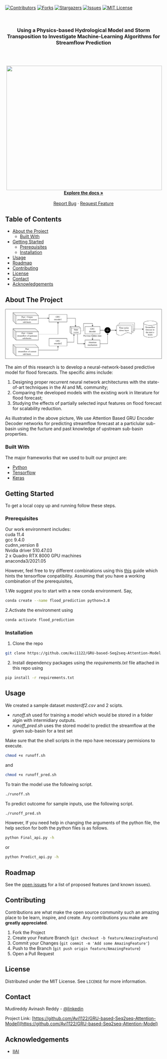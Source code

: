 <!--
*** Thanks for checking out this README Template. If you have a suggestion that would
*** make this better, please fork the repo and create a pull request or simply open
*** an issue with the tag "enhancement".
*** Thanks again! Now go create something AMAZING! :D
***
***
***
*** To avoid retyping too much info. Do a search and replace for the following:
*** github_username, repo_name, twitter_handle, email
-->





<!-- PROJECT SHIELDS -->
<!--
*** I'm using markdown "reference style" links for readability.
*** Reference links are enclosed in brackets [ ] instead of parentheses ( ).
*** See the bottom of this document for the declaration of the reference variables
*** for contributors-url, forks-url, etc. This is an optional, concise syntax you may use.
*** https://www.markdownguide.org/basic-syntax/#reference-style-links
-->
[![Contributors][contributors-shield]][contributors-url]
[![Forks][forks-shield]][forks-url]
[![Stargazers][stars-shield]][stars-url]
[![Issues][issues-shield]][issues-url]
[![MIT License][license-shield]][license-url]



<!-- PROJECT LOGO -->
<br />
<p align="center">

  <h3 align="center">Using a Physics-based Hydrological Model and Storm Transposition to Investigate Machine-Learning Algorithms for Streamflow Prediction</h3>
<br />
  <p align="center">
    <br />
     <a href="https://github.com/Avi1122/GRU-based-Seq2seq-Attention-Model">
    <img src="images/Watershed.jpg" align="right"  width="500" height="400"/>
     </a>
    <a href="https://github.com/Avi1122/GRU-based-Seq2seq-Attention-Model"><strong>Explore the docs » </strong></a>
    <br />
    <br />
    <a href="https://github.com/Avi1122/GRU-based-Seq2seq-Attention-Model/issues">Report Bug</a>
    ·
    <a href="https://github.com/Avi1122/GRU-based-Seq2seq-Attention-Model/issues">Request Feature</a>
  </p>
</p>



<!-- TABLE OF CONTENTS -->
## Table of Contents

* [About the Project](#about-the-project)
  * [Built With](#built-with)
* [Getting Started](#getting-started)
  * [Prerequisites](#prerequisites)
  * [Installation](#installation)
* [Usage](#usage)
* [Roadmap](#roadmap)
* [Contributing](#contributing)
* [License](#license)
* [Contact](#contact)
* [Acknowledgements](#acknowledgements)



<!-- ABOUT THE PROJECT -->
## About The Project

[![Attention Based GRU Encoder Decoder for Flood Prediction][product-screenshot]](https://example.com)

The aim of this research is to develop a neural-network-based predictive model for flood forecasts. The specific aims include: 
    <ol>
<li>Designing proper recurrent neural network architectures with the state-of-art techniques in the AI and ML community;</li>
<li>Comparing the developed models with the existing work in literature for flood forecast;</li>
<li>Studying the effects of partially selected input features on flood forecast for scalability reduction.</li>
</ol>

As illustrated in the above picture, We use Attention Based GRU Encoder Decoder networks for predicting streamflow forecast at a particlular sub-basin using the fucture and past knowledge of upstream sub-basin properties.

### Built With
The major frameworks that we used to built our project are:
* [Python](https://www.python.org/downloads/release/python-380/)
* [Tensorflow](https://www.tensorflow.org/api_docs)
* [Keras](https://keras.io)


<!-- GETTING STARTED -->
## Getting Started

To get a local copy up and running follow these steps.

### Prerequisites
<p>
Our work environment includes: <br />
cuda 11.4 <br />
gcc  9.4.0 <br />
cudnn_version 8 <br />
Nvidia driver 510.47.03 <br />
2 x Quadro RTX 8000 GPU machines <br />
anaconda3/2021.05 <br />

However, feel free to try different combinations using this [this](https://www.tensorflow.org/install/source#tested_build_configurations) guide which hints the tensorflow conpatibility. Assuming that you have a working combination of the prerequisites, 
<br />
</p>
1.We suggest you to start with a new conda environment. Say, 

```sh
conda create --name flood_prediction python=3.8
```
2.Activate the environment using

```sh
conda activate flood_prediction
```

### Installation

1. Clone the repo
```sh
git clone https://github.com/Avi1122/GRU-based-Seq2seq-Attention-Model.git
```
2. Install dependency packages using the *requirements.txt* file attached in this repo using
```sh
pip install -r requirements.txt
```

<!-- USAGE -->
## Usage

We created a sample dataset *masterdf2.csv* and 2 scipts.
<ul>
<li><em>runoff.sh</em> used for training a model which would be stored in a folder algin with intermidiary outputs. </li>
<li><em>runoff_pred.sh</em> uses the stored model to predict the streamflow at the given sub-basin for a test set</li>
</ul>

Make sure that the shell scripts in the repo have necessary permisions to execute.
```sh
chmod +x runoff.sh
```

and <br />
```sh
chmod +x runoff_pred.sh
```

To train the model use the following script.<br />
```sh
./runoff.sh
```

To predict outcome for sample inputs, use the following script.<br />
```sh
./runoff_pred.sh
```
However, If you need help in changing the arguments of the python file, the help section for both the python files is as follows.<br />
```sh
python Final_api.py -h
```
or <br />
```sh
python Predict_api.py -h
```


<!-- ROADMAP -->
## Roadmap

See the [open issues](https://github.com/Avi1122/GRU-based-Seq2seq-Attention-Model/issues) for a list of proposed features (and known issues).



<!-- CONTRIBUTING -->
## Contributing

Contributions are what make the open source community such an amazing place to be learn, inspire, and create. Any contributions you make are **greatly appreciated**.

1. Fork the Project
2. Create your Feature Branch (`git checkout -b feature/AmazingFeature`)
3. Commit your Changes (`git commit -m 'Add some AmazingFeature'`)
4. Push to the Branch (`git push origin feature/AmazingFeature`)
5. Open a Pull Request


<!-- LICENSE -->
## License

Distributed under the MIT License. See `LICENSE` for more information.



<!-- CONTACT -->
## Contact

Mudireddy Avinash Reddy - [@linkedin](https://www.linkedin.com/in/mudireddy-avinash-reddy-367121a2/) 

Project Link: [https://github.com/Avi1122/GRU-based-Seq2seq-Attention-Model](https://github.com/Avi1122/GRU-based-Seq2seq-Attention-Model)



<!-- ACKNOWLEDGEMENTS -->
## Acknowledgements

* [IIAI](https://www.iiai.uiowa.edu/)



<!-- MARKDOWN LINKS & IMAGES -->
<!-- https://www.markdownguide.org/basic-syntax/#reference-style-links -->
[contributors-shield]: https://img.shields.io/github/contributors/github_username/repo.svg?style=flat-square
[contributors-url]: https://github.com/Avi1122/GRU-based-Seq2seq-Attention-Model/graphs/contributors
[forks-shield]: https://img.shields.io/github/forks/github_username/repo.svg?style=flat-square
[forks-url]: https://github.com/Avi1122/GRU-based-Seq2seq-Attention-Model/network/members
[stars-shield]: https://img.shields.io/github/stars/github_username/repo.svg?style=flat-square
[stars-url]: https://github.com/Avi1122/GRU-based-Seq2seq-Attention-Model/stargazers
[issues-shield]: https://img.shields.io/github/issues/github_username/repo.svg?style=flat-square
[issues-url]: https://github.com/Avi1122/GRU-based-Seq2seq-Attention-Model/issues
[license-shield]: https://img.shields.io/github/license/github_username/repo.svg?style=flat-square
[license-url]: https://github.com/Avi1122/GRU-based-Seq2seq-Attention-Model/blob/master/LICENSE.txt
[product-screenshot]: images/Diag2.jpg
